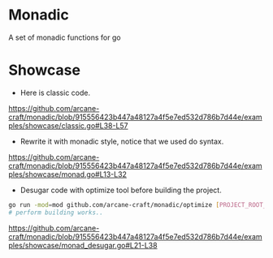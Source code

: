 # Monadic

A set of monadic functions for go  

# Showcase

- Here is classic code.

https://github.com/arcane-craft/monadic/blob/915556423b447a48127a4f5e7ed532d786b7d44e/examples/showcase/classic.go#L38-L57

- Rewrite it with monadic style, notice that we used do syntax.

https://github.com/arcane-craft/monadic/blob/915556423b447a48127a4f5e7ed532d786b7d44e/examples/showcase/monad.go#L13-L32

- Desugar code with optimize tool before building the project.

```sh
go run -mod=mod github.com/arcane-craft/monadic/optimize [PROJECT_ROOT_DIR]
# perform building works..
```

https://github.com/arcane-craft/monadic/blob/915556423b447a48127a4f5e7ed532d786b7d44e/examples/showcase/monad_desugar.go#L21-L38
